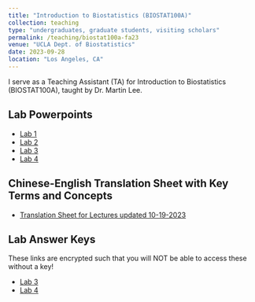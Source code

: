 ```yaml
---
title: "Introduction to Biostatistics (BIOSTAT100A)"
collection: teaching
type: "undergraduates, graduate students, visiting scholars"
permalink: /teaching/biostat100a-fa23
venue: "UCLA Dept. of Biostatistics"
date: 2023-09-28
location: "Los Angeles, CA"
---
```

I serve as a Teaching Assistant (TA) for Introduction to Biostatistics (BIOSTAT100A), taught by Dr. Martin Lee.  

## Lab Powerpoints  

* [Lab 1](../files/BIOSTAT100A_Lab1.pdf)  
* [Lab 2](../files/BIOSTAT100A_Lab2_Pang.pdf)  
* [Lab 3](../files/Biostat_100A_lab_week3_PangVersion.pdf)  
* [Lab 4](../files/Lab%204%20Notes_lecture.pdf)

## Chinese-English Translation Sheet with Key Terms and Concepts  

* [Translation Sheet for Lectures updated 10-19-2023](../files/KeyTerms_Concepts_Chinese_Translation_updated_10_19_23.pdf)  

## Lab Answer Keys  
These links are encrypted such that you will NOT be able to access these without a key!  

* [Lab 3](../files/Lab_3_ans_encrypted.html)  
* [Lab 4](../files/Lab_4_key_encrypted.html)  
